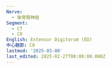 ```yaml
---
Nerve:
  - 後骨間神経
Segment:
  - C7
  - C8
English: Extensor Digitorum (ED)
中心髄節: C8
lastmod: '2025-03-08'
last_edited: 2025-02-27T00:00:00.000Z
---
```



